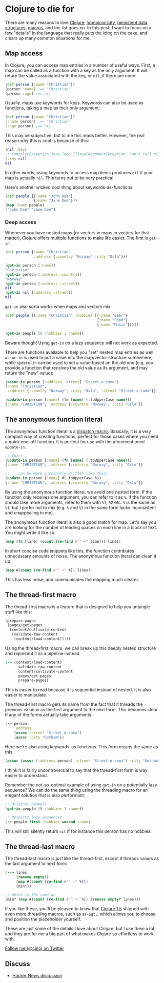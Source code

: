 # Clojure to die for

There are many reasons to love [Clojure](http://clojure.org);
[homoiconicity](http://en.wikipedia.org/wiki/Homoiconicity),
[persistent data structures](http://en.wikipedia.org/wiki/Persistent_data_structure),
[macros](http://clojure.org/macros), and the list goes on. In this post, I want
to focus on a few "details" in the language that really puts the icing on the
cake, and clears up many common situations for me.

## Map access
<a name="maps"></a>

In Clojure, you can access map entries in a number of useful ways. First, a map
can be called as a function with a key as the only argument. It will return the
value associated with the key, or `nil`, if there are none:

```clj
(def person {:name "Christian"})
(person :name) ;=> "Christian"
(person :age) ;=> nil
```

Usually, maps use keywords for keys. Keywords can also be used as functions,
taking a map as their only argument:

```clj
(def person {:name "Christian"})
(:name person) ;=> "Christian"
(:age person) ;=> nil
```

This may be subjective, but to me this reads better. However, the real reason
why this is cool is because of this:

```clj
(nil :key)
;; CompilerException java.lang.IllegalArgumentException: Can't call nil, compiling:(/private/var/folders/56/h3kfyd9n0r16f42bf4swkszm0000gn/T/form-init2716363333658506112.clj:1:1)
(:key nil)
nil
```

In other words, using keywords to access map items produces `nil` if your map is
actually `nil`. This turns out to be very practical.

Here's another wicked cool thing about keywords-as-functions:

```clj
(def people [{:name "John Doe"}
             {:name "Jane Doe"}])
(map :name people)
["John Doe" "Jane Doe"]
```

### Deep access

Whenever you have nested maps (or vectors in maps in vectors for that matter),
Clojure offers multiple functions to make life easier. The first is
`get-in`:

```clj
(def person {:name "Christian"
             :address {:country "Norway" :city "Oslo"}})

(get-in person [:name])
"Christian"
(get-in person [:address :country])
"Norway"
(get-in person [:address :street])
nil
(get-in nil [:address :street])
nil
```

`get-in` also sorta works when maps and vectors mix:

```clj
(def people [{:name "Christian" :hobbies [{:name "Beer"}
                                          {:name "Food"}
                                          {:name "Music"}]}])

(get-in people [0 :hobbies 1 :name])
```

Beware though! Using `get-in` on a lazy sequence will not work as expected.

There are functions available to help you "set" nested map entries as well.
`assoc-in` is used to put a value into the map/vector structure
somewhere, while `update-in` can be used to set a value based on the
old one (e.g. you provide a function that receives the old value as its
argument, and may return the "new" value):

```clj
(assoc-in person [:address :street] "Street-o-rama")
{:name "Christian",
 :address {:country "Norway", :city "Oslo", :street "Street-o-rama"}}

(update-in person [:name] (fn [name] (.toUpperCase name)))
{:name "CHRISTIAN", :address {:country "Norway", :city "Oslo"}}
```

## The anonymous function literal
<a name="anon-fn"></a>

The anonymous function literal is
a [dispatch macro](http://clojure.org/reader#toc2). Basically, it is a very
compact way of creating functions, perfect for those cases where you need a
quick one-off function. It is perfect for use with the aforementioned
`update-in`.

```clj
;; This:
(update-in person [:name] (fn [name] (.toUpperCase name)))
{:name "CHRISTIAN", :address {:country "Norway", :city "Oslo"}}

;; ...can be more succinctly written like this:
(update-in person [:name] #(.toUpperCase %))
{:name "CHRISTIAN", :address {:country "Norway", :city "Oslo"}}
```

By using the anonymous function literal, we avoid one nested form. If the
function only receives one argument, you can refer to it as `%`. If the function
should take more arguments, refer to them with `%1`, `%2` etc. `%` is the same
as `%1`, but I prefer not to mix (e.g. `%` and `%2` in the same form looks
inconsistent and unappealing to me).

The anonymous function literal is also a good match for map. Let's say you are
looking for the number of leading spaces on each line in a block of text. You
might write it like so:


```clj
(map (fn [line] (count (re-find #"^ +" line))) lines)
```

In short concise code snippets like this, the function contributes unnecessary
amounts of noise. The anonymous function literal can clean it up:

```clj
(map #(count (re-find #"^ +" %)) lines)
```

This has less noise, and communicates the mapping much clearer.

## The thread-first macro
<a name="thread-first"></a>

The thread-first macro is a feature that is designed to help you untangle stuff
like this:

```clj
(prepare-pages
 (pages/get-pages
  (content/cultivate-content
   (validate-raw-content
    (content/load-content)))))
```

Using the thread-first macro, we can break up this deeply nested structure and
represent it as a pipeline instead:

```clj
(-> (content/load-content)
      validate-raw-content
      content/cultivate-content
      pages/get-pages
      prepare-pages)
```

This is easier to read because it is sequential instead of nested. It is also
easier to manipulate.

The thread-first macro gets its name from the fact that it threads the previous
value in as the first argument to the next form. This becomes clear if any of
the forms actually take arguments:

```clj
(-> person
    :address
    (assoc :street "Street-o-rama")
    (assoc :city "Gotham"))
```

Here we're also using keywords-as functions. This form means the same as this:

```clj
(assoc (assoc (:address person) :street "Street-o-rama") :city "Gotham")
```

I think it is fairly uncontroversial to say that the thread-first form is way
easier to understand.

Remember the not-so-optimal example of using `get-in` on a potentially lazy
sequence? We can do the same thing using the threading macro for an elegant
solution that is also performant:

```clj
;; Original example
(get-in people [0 :hobbies 1 :name])

;; Respects lazy sequences
(-> people first :hobbies second :name)
```

This will still silently return `nil` if for instance this person has no
hobbies.

## The thread-last macro
<a name="thread-last"></a>

The thread-last macro is just like the thread-first, except it threads values as
the last argument to next form:

```clj
(->> lines
     (remove empty?)
     (map #(count (re-find #"^ +" %)))
     (min*))

;; Which is the same as
(min* (map #(count (re-find #"^ +" %)) (remove empty? lines)))
```

If you like these, you'll be pleased to know
that [Clojure 1.5](https://github.com/clojure/clojure/blob/master/changes.md)
shipped with even more threading macros, such as `as-&gt;`, which allows you to
choose and position the placeholder yourself.

These are just some of the details I love about Clojure, but I use them a lot,
and they are for me a big part of what makes Clojure so effortless to work with.

[Follow me (@cjno) on Twitter](http://twitter.com/cjno)

## Discuss

- [Hacker News discussion](https://news.ycombinator.com/item?id=7377684)
